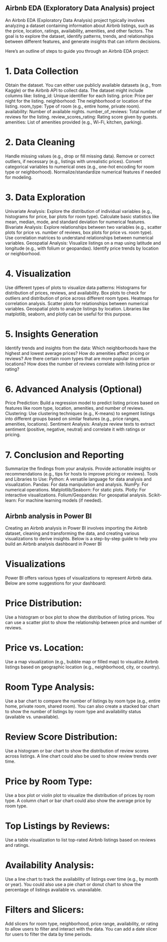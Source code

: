 ## Airbnb EDA (Exploratory Data Analysis) project
An Airbnb EDA (Exploratory Data Analysis) project typically involves analyzing a dataset containing information about Airbnb listings, such as the price, location, ratings, availability, amenities, and other factors. The goal is to explore the dataset, identify patterns, trends, and relationships between different features, and generate insights that can inform decisions.

Here’s an outline of steps to guide you through an Airbnb EDA project:

# 1. Data Collection
Obtain the dataset. You can either use publicly available datasets (e.g., from Kaggle) or the Airbnb API to collect data.
The dataset might include columns like:
listing_id: Unique identifier for each listing.
price: Price per night for the listing.
neighborhood: The neighborhood or location of the listing.
room_type: Type of room (e.g., entire home, private room).
availability: Number of available nights.
number_of_reviews: Total number of reviews for the listing.
review_scores_rating: Rating score given by guests.
amenities: List of amenities provided (e.g., Wi-Fi, kitchen, parking).
# 2. Data Cleaning
Handle missing values (e.g., drop or fill missing data).
Remove or correct outliers, if necessary (e.g., listings with unrealistic prices).
Convert categorical variables to numerical ones (e.g., one-hot encoding for room type or neighborhood).
Normalize/standardize numerical features if needed for modeling.
# 3. Data Exploration
Univariate Analysis:
Explore the distribution of individual variables (e.g., histograms for price, bar plots for room type).
Calculate basic statistics like mean, median, mode, and standard deviation for numerical features.
Bivariate Analysis:
Explore relationships between two variables (e.g., scatter plots for price vs. number of reviews, box plots for price vs. room type).
Use correlation matrices to understand relationships between numerical variables.
Geospatial Analysis:
Visualize listings on a map using latitude and longitude (e.g., with folium or geopandas).
Identify price trends by location or neighborhood.
# 4. Visualization
Use different types of plots to visualize data patterns:
Histograms for distribution of prices, reviews, and availability.
Box plots to check for outliers and distribution of price across different room types.
Heatmaps for correlation analysis.
Scatter plots for relationships between numerical variables.
Geospatial plots to analyze listings by location.
Libraries like matplotlib, seaborn, and plotly can be useful for this purpose.
# 5. Insights Generation
Identify trends and insights from the data:
Which neighborhoods have the highest and lowest average prices?
How do amenities affect pricing or reviews?
Are there certain room types that are more popular in certain locations?
How does the number of reviews correlate with listing price or rating?
# 6. Advanced Analysis (Optional)
Price Prediction: Build a regression model to predict listing prices based on features like room type, location, amenities, and number of reviews.
Clustering: Use clustering techniques (e.g., K-means) to segment listings into different groups based on similar features (e.g., price ranges, amenities, locations).
Sentiment Analysis: Analyze review texts to extract sentiment (positive, negative, neutral) and correlate it with ratings or pricing.
# 7. Conclusion and Reporting
Summarize the findings from your analysis.
Provide actionable insights or recommendations (e.g., tips for hosts to improve pricing or reviews).
Tools and Libraries to Use:
Python: A versatile language for data analysis and visualization.
Pandas: For data manipulation and analysis.
NumPy: For numerical operations.
Matplotlib/Seaborn: For static plots.
Plotly: For interactive visualizations.
Folium/Geopandas: For geospatial analysis.
Scikit-learn: For machine learning models (if needed).

## Airbnb analysis in Power BI
Creating an Airbnb analysis in Power BI involves importing the Airbnb dataset, cleaning and transforming the data, and creating various visualizations to derive insights. Below is a step-by-step guide to help you build an Airbnb analysis dashboard in Power BI

# Visualizations
Power BI offers various types of visualizations to represent Airbnb data. Below are some suggestions for your dashboard:

# Price Distribution:

Use a histogram or box plot to show the distribution of listing prices.
You can use a scatter plot to show the relationship between price and number of reviews.
# Price vs. Location:

Use a map visualization (e.g., bubble map or filled map) to visualize Airbnb listings based on geographic location (e.g., neighborhood, city, or country).

# Room Type Analysis:

Use a bar chart to compare the number of listings by room type (e.g., entire home, private room, shared room).
You can also create a stacked bar chart to show the number of listings by room type and availability status (available vs. unavailable).
# Review Score Distribution:

Use a histogram or bar chart to show the distribution of review scores across listings.
A line chart could also be used to show review trends over time.
# Price by Room Type:

Use a box plot or violin plot to visualize the distribution of prices by room type.
A column chart or bar chart could also show the average price by room type.
# Top Listings by Reviews:

Use a table visualization to list top-rated Airbnb listings based on reviews and ratings.
# Availability Analysis:

Use a line chart to track the availability of listings over time (e.g., by month or year).
You could also use a pie chart or donut chart to show the percentage of listings available vs. unavailable.
# Filters and Slicers:

Add slicers for room type, neighborhood, price range, availability, or rating to allow users to filter and interact with the data.
You can add a date slicer for users to filter the data by time periods.
